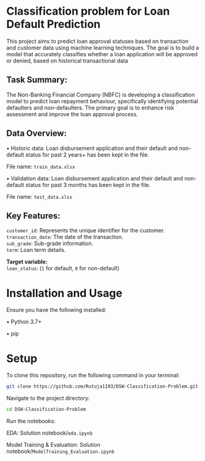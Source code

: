 # Classification problem for Loan Default Prediction

This project aims to predict loan approval statuses based on transaction and customer data using machine learning techniques. The goal is to build a model that accurately classifies whether a loan application will be approved or denied, based on historical transactional data

## Task Summary: 

The Non-Banking Financial Company (NBFC) is developing a classification model to predict loan repayment behaviour, 
specifically identifying potential defaulters and non-defaulters. The primary goal is to 
enhance risk assessment and improve the loan approval process. 

## Data Overview: 

• Historic data: Loan disbursement application and their default and non-default 
status for past 2 years+ has been kept in the file. 

File name: `train_data.xlsx `

• Validation data: Loan disbursement application and their default and non-default 
status for past 3 months has been kept in the file. 

File name: `test_data.xlsx` 

## Key Features:

`customer_id`: Represents the unique identifier for the customer.  
`transaction_date`: The date of the transaction.  
`sub_grade`: Sub-grade information.  
`term`: Loan term details.  

**Target variable:**  
`loan_status`: (`1` for default, `0` for non-default)


# Installation and Usage
Ensure you have the following installed:

• Python 3.7+

• pip

# Setup
To clone this repository, run the following command in your terminal:

```bash
git clone https://github.com/Rutuja1193/DSW-Classification-Problem.git
```

Navigate to the project directory:
```bash
cd DSW-Classification-Problem
```
Run the notebooks:

EDA: Solution notebook/`eda.ipynb`

Model Training & Evaluation: Solution notebook/`ModelTraining_Evaluation.ipynb`
